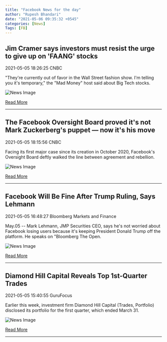 ```yaml
---
title: "Facebook News for the day"
author: "Rupesh Bhandari"
date: "2021-05-06 09:35:32 +0545"
categories: [News]
Tags: [FB]
---
```


## Jim Cramer says investors must resist the urge to give up on 'FAANG' stocks

2021-05-05 18:26:25 CNBC

"They're currently out of favor in the Wall Street fashion show. I'm telling you it's temporary," the "Mad Money" host said about Big Tech stocks.

![News Image](https://cdn.snapi.dev/images/v1/1/0/105940459-1559231679482img-5363-806741.jpg)

[Read More](https://www.cnbc.com/2021/05/05/jim-cramer-advises-investors-not-to-give-up-on-faang-stocks.html)

---
        
## The Facebook Oversight Board proved it's not Mark Zuckerberg's puppet — now it's his move

2021-05-05 18:15:56 CNBC

Facing its first major case since its creation in October 2020, Facebook's Oversight Board deftly walked the line between agreement and rebellion.

![News Image](https://cdn.snapi.dev/images/v1/q/t/106305233-1576770985188gettyimages-944782846-806663.jpeg)

[Read More](https://www.cnbc.com/2021/05/05/facebook-oversight-boards-trump-decision-was-marbury-v-madison-moment.html)

---
        
## Facebook Will Be Fine After Trump Ruling, Says Lehmann

2021-05-05 16:48:27 Bloomberg Markets and Finance

May.05 -- Mark Lehmann, JMP Securities CEO, says he's not worried about Facebook losing users because it's keeping President Donald Trump off the platform. He speaks on "Bloomberg The Open.

![News Image](https://cdn.snapi.dev/images/v1/m/q/facebook-will-be-fine-after-trump-ruling-says-lehmann-806489.jpg)

[Read More](https://www.youtube.com/watch?v=9gHJReP4Ugc)

---
        
## Diamond Hill Capital Reveals Top 1st-Quarter Trades

2021-05-05 15:40:55 GuruFocus

Earlier this week, investment firm Diamond Hill Capital (Trades, Portfolio) disclosed its portfolio for the first quarter, which ended March 31.

![News Image](https://cdn.snapi.dev/images/v1/x/o/drugs6-805964.jpg)

[Read More](https://www.gurufocus.com/news/1417090/diamond-hill-capital-reveals-top-1stquarter-trades)

---
        